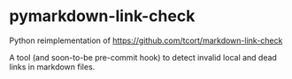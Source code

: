 pymarkdown-link-check
=====================
Python reimplementation of https://github.com/tcort/markdown-link-check

A tool (and soon-to-be pre-commit hook) to detect invalid local and dead links in markdown files.

